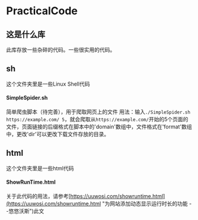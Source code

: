 # PracticalCode
## 这是什么库
此库存放一些杂碎的代码。一些很实用的代码。

## sh
这个文件夹里是一些Linux Shell代码
#### SimpleSpider.sh
简单爬虫脚本（待完善），用于爬取网页上的文件
用法：输入`./SimpleSpider.sh https://example.com/ 5`，就会爬取从`https://example.com/`开始的5个页面的文件，页面链接的后缀格式在脚本中的'domain'数组中，文件格式在'format'数组中，更改'dir'可以更改下载文件存放的目录。

## html
这个文件夹里是一些html代码
#### ShowRunTime.html
关于此代码的用法，请参考[https://uuwosi.com/showruntime.html](https://uuwosi.com/showruntime.html "为网站添加动态显示运行时长的功能 --悠悠沃斯")此文
